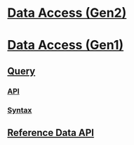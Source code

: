 # [Data Access (Gen2)](preview.md)
# [Data Access (Gen1)](ga.md)
## [Query](ga-query.md)
### [API](ga-query-api.md)
### [Syntax](ga-query-syntax.md)
## [Reference Data API](ga-reference-data-api.md)